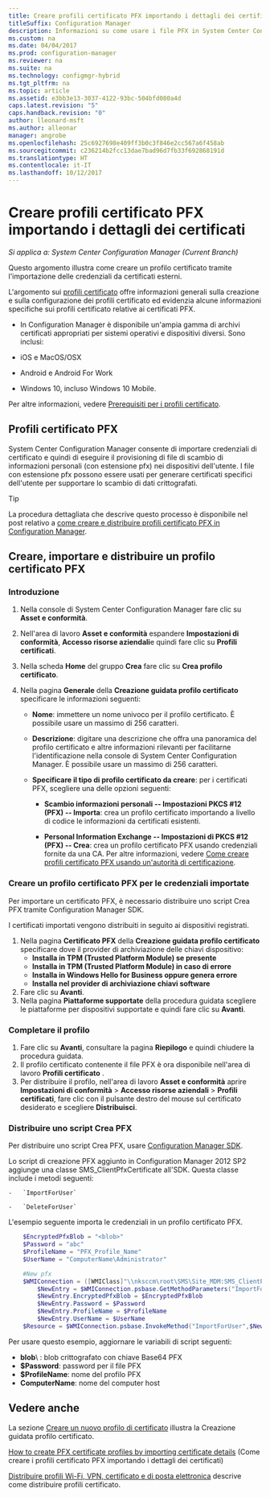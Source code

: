 ```yaml
---
title: Creare profili certificato PFX importando i dettagli dei certificati
titleSuffix: Configuration Manager
description: Informazioni su come usare i file PFX in System Center Configuration Manager per generare i certificati specifici dell'utente che supportano lo scambio di dati crittografati.
ms.custom: na
ms.date: 04/04/2017
ms.prod: configuration-manager
ms.reviewer: na
ms.suite: na
ms.technology: configmgr-hybrid
ms.tgt_pltfrm: na
ms.topic: article
ms.assetid: e3bb3e13-3037-4122-93bc-504bfd080a4d
caps.latest.revision: "5"
caps.handback.revision: "0"
author: lleonard-msft
ms.author: alleonar
manager: angrobe
ms.openlocfilehash: 25c6927698e409ff3b0c3f846e2cc567a6f458ab
ms.sourcegitcommit: c236214b2fcc13dae7bad96d7fb33f692868191d
ms.translationtype: HT
ms.contentlocale: it-IT
ms.lasthandoff: 10/12/2017
---
```

# <a name="how-to-create-pfx-certificate-profiles-by-importing-certificate-details"></a>Creare profili certificato PFX importando i dettagli dei certificati

*Si applica a: System Center Configuration Manager (Current Branch)*


Questo argomento illustra come creare un profilo certificato tramite l'importazione delle credenziali da certificati esterni.  

L'argomento sui [profili certificato](../../protect/deploy-use/introduction-to-certificate-profiles.md) offre informazioni generali sulla creazione e sulla configurazione dei profili certificato ed evidenzia alcune informazioni specifiche sui profili certificato relative ai certificati PFX.

-  In Configuration Manager è disponibile un'ampia gamma di archivi certificati appropriati per sistemi operativi e dispositivi diversi.  Sono inclusi:

 -   iOS e MacOS/OSX
 -   Android e Android For Work
 -   Windows 10, incluso Windows 10 Mobile.

Per altre informazioni, vedere [Prerequisiti per i profili certificato](../../protect/plan-design/prerequisites-for-certificate-profiles.md).

## <a name="pfx-certificate-profiles"></a>Profili certificato PFX
System Center Configuration Manager consente di importare credenziali di certificato e quindi di eseguire il provisioning di file di scambio di informazioni personali (con estensione pfx) nei dispositivi dell'utente. I file con estensione pfx possono essere usati per generare certificati specifici dell'utente per supportare lo scambio di dati crittografati.

> [!TIP]  
>  La procedura dettagliata che descrive questo processo è disponibile nel post relativo a [come creare e distribuire profili certificato PFX in Configuration Manager](http://blogs.technet.com/b/karanrustagi/archive/2015/09/01/how-to-create-and-deploy-pfx-certificate-profiles-in-configuration-manager.aspx).  

## <a name="create-import-and-deploy-a-personal-information-exchange-pfx-certificate-profile"></a>Creare, importare e distribuire un profilo certificato PFX  

### <a name="get-started"></a>Introduzione

1.  Nella console di System Center Configuration Manager fare clic su **Asset e conformità**.  
2.  Nell'area di lavoro **Asset e conformità** espandere **Impostazioni di conformità**, **Accesso risorse aziendali**e quindi fare clic su **Profili certificati**.  

3.  Nella scheda **Home** del gruppo **Crea** fare clic su **Crea profilo certificato**.

4.  Nella pagina **Generale** della **Creazione guidata profilo certificato** specificare le informazioni seguenti:  

    -   **Nome**: immettere un nome univoco per il profilo certificato. È possibile usare un massimo di 256 caratteri.  

    -   **Descrizione**: digitare una descrizione che offra una panoramica del profilo certificato e altre informazioni rilevanti per facilitarne l'identificazione nella console di System Center Configuration Manager. È possibile usare un massimo di 256 caratteri.  

    -   **Specificare il tipo di profilo certificato da creare**: per i certificati PFX, scegliere una delle opzioni seguenti:  

        -   **Scambio informazioni personali -- Impostazioni PKCS #12 (PFX) -- Importa**: crea un profilo certificato importando a livello di codice le informazioni da certificati esistenti.  

        -   **Personal Information Exchange -- Impostazioni di PKCS #12 (PFX) -- Crea**: crea un profilo certificato PFX usando credenziali fornite da una CA.  Per altre informazioni, vedere [Come creare profili certificato PFX usando un'autorità di certificazione](../../mdm/deploy-use/create-pfx-certificate-profiles.md).


### <a name="create-a-pfx-certificate-profile-for-the-imported-credentials"></a>Creare un profilo certificato PFX per le credenziali importate

Per importare un certificato PFX, è necessario distribuire uno script Crea PFX tramite Configuration Manager SDK. 

I certificati importati vengono distribuiti in seguito ai dispositivi registrati.

1. Nella pagina **Certificato PFX** della **Creazione guidata profilo certificato** specificare dove il provider di archiviazione delle chiavi dispositivo:
    -   **Installa in TPM (Trusted Platform Module) se presente**  
    -   **Installa in TPM (Trusted Platform Module) in caso di errore** 
    -   **Installa in Windows Hello for Business oppure genera errore** 
    -   **Installa nel provider di archiviazione chiavi software** 
2. Fare clic su **Avanti**. 
3. Nella pagina **Piattaforme supportate** della procedura guidata scegliere le piattaforme per dispositivi supportate e quindi fare clic su **Avanti**.

### <a name="finish-the-profile"></a>Completare il profilo

1.  Fare clic su **Avanti**, consultare la pagina **Riepilogo** e quindi chiudere la procedura guidata.  
2.  Il profilo certificato contenente il file PFX è ora disponibile nell'area di lavoro **Profili certificato** . 
3.  Per distribuire il profilo, nell'area di lavoro **Asset e conformità** aprire **Impostazioni di conformità** > **Accesso risorse aziendali** > **Profili certificati**, fare clic con il pulsante destro del mouse sul certificato desiderato e scegliere **Distribuisci**. 

### <a name="deploy-a-create-pfx-script"></a>Distribuire uno script Crea PFX

Per distribuire uno script Crea PFX, usare [Configuration Manager SDK](http://go.microsoft.com/fwlink/?LinkId=613525). 

Lo script di creazione PFX aggiunto in Configuration Manager 2012 SP2 aggiunge una classe SMS_ClientPfxCertificate all'SDK. Questa classe include i metodi seguenti:  

    -   `ImportForUser`  

    -   `DeleteForUser`  

L'esempio seguente importa le credenziali in un profilo certificato PFX.

``` powershell
    $EncryptedPfxBlob = "<blob>"  
    $Password = "abc"  
    $ProfileName = "PFX_Profile_Name"  
    $UserName = "ComputerName\Administrator"  

    #New pfx  
    $WMIConnection = ([WMIClass]"\\nksccm\root\SMS\Site_MDM:SMS_ClientPfxCertificate")  
        $NewEntry = $WMIConnection.psbase.GetMethodParameters("ImportForUser")  
        $NewEntry.EncryptedPfxBlob = $EncryptedPfxBlob  
        $NewEntry.Password = $Password  
        $NewEntry.ProfileName = $ProfileName  
        $NewEntry.UserName = $UserName  
    $Resource = $WMIConnection.psbase.InvokeMethod("ImportForUser",$NewEntry,$null)  
```  

Per usare questo esempio, aggiornare le variabili di script seguenti:  

   -   **blob**\ : blob crittografato con chiave Base64 PFX  
   -   **$Password**: password per il file PFX  
   -   **$ProfileName**: nome del profilo PFX  
   -   **ComputerName**: nome del computer host   

## <a name="see-also"></a>Vedere anche
La sezione [Creare un nuovo profilo di certificato](../../protect/deploy-use/create-certificate-profiles.md) illustra la Creazione guidata profilo certificato.

[How to create PFX certificate profiles by importing certificate details](../../mdm/deploy-use/create-pfx-certificate-profiles.md) (Come creare i profili certificato PFX importando i dettagli dei certificati)

[Distribuire profili Wi-Fi, VPN, certificato e di posta elettronica](../../protect/deploy-use/deploy-wifi-vpn-email-cert-profiles.md) descrive come distribuire profili certificato.